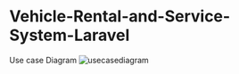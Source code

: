 # Vehicle-Rental-and-Service-System-Laravel

Use case Diagram
![usecasediagram](https://user-images.githubusercontent.com/69207728/135739046-81be6f47-939e-4cc5-93bf-9fe7d62a068c.png)

